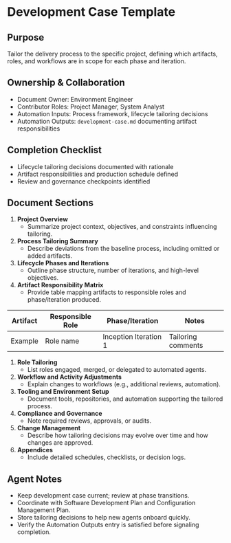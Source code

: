 # Development Case Template

## Purpose

Tailor the delivery process to the specific project, defining which artifacts, roles, and workflows are in scope for
each phase and iteration.

## Ownership & Collaboration

- Document Owner: Environment Engineer
- Contributor Roles: Project Manager, System Analyst
- Automation Inputs: Process framework, lifecycle tailoring decisions
- Automation Outputs: `development-case.md` documenting artifact responsibilities

## Completion Checklist

- Lifecycle tailoring decisions documented with rationale
- Artifact responsibilities and production schedule defined
- Review and governance checkpoints identified

## Document Sections

1. **Project Overview**
   - Summarize project context, objectives, and constraints influencing tailoring.
2. **Process Tailoring Summary**
   - Describe deviations from the baseline process, including omitted or added artifacts.
3. **Lifecycle Phases and Iterations**
   - Outline phase structure, number of iterations, and high-level objectives.
4. **Artifact Responsibility Matrix**
   - Provide table mapping artifacts to responsible roles and phase/iteration produced.

| Artifact | Responsible Role | Phase/Iteration | Notes |
| --- | --- | --- | --- |
| Example | Role name | Inception Iteration 1 | Tailoring comments |

1. **Role Tailoring**
   - List roles engaged, merged, or delegated to automated agents.
2. **Workflow and Activity Adjustments**
   - Explain changes to workflows (e.g., additional reviews, automation).
3. **Tooling and Environment Setup**
   - Document tools, repositories, and automation supporting the tailored process.
4. **Compliance and Governance**
   - Note required reviews, approvals, or audits.
5. **Change Management**
   - Describe how tailoring decisions may evolve over time and how changes are approved.
6. **Appendices**
    - Include detailed schedules, checklists, or decision logs.

## Agent Notes

- Keep development case current; review at phase transitions.
- Coordinate with Software Development Plan and Configuration Management Plan.
- Store tailoring decisions to help new agents onboard quickly.
- Verify the Automation Outputs entry is satisfied before signaling completion.
